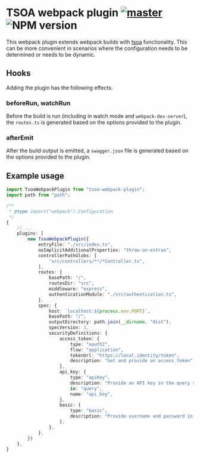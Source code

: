 # TSOA webpack plugin [![master](https://github.com/dominicbirch/tsoa-webpack-plugin/actions/workflows/master.yml/badge.svg)](https://github.com/dominicbirch/tsoa-webpack-plugin/actions/workflows/master.yml) ![NPM version](https://badge.fury.io/js/tsoa-webpack-plugin.svg)
This webpack plugin extends webpack builds with [tsoa](https://www.npmjs.com/package/tsoa) functionality.  This can be more convenient in scenarios where the configuration needs to be determined or needs to be dynamic.

## Hooks
Adding the plugin has the following effects.
### beforeRun, watchRun
Before the build is run (including in watch mode and `webpack-dev-server`), the `routes.ts` is generated based on the options provided to the plugin.

### afterEmit
After the build output is emitted, a `swagger.json` file is generated based on the options provided to the plugin.


## Example usage
```ts
import TsoaWebpackPlugin from "tsoa-webpack-plugin";
import path from "path";

/**
 * @type import("webpack").Configuration 
 */
{
    // ...
    plugins: [
        new TsoaWebpackPlugin({
            entryFile: "./src/index.ts",
            noImplicitAdditionalProperties: "throw-on-extras",
            controllerPathGlobs: [
                "src/controllers/**/*Controller.ts",
            ],
            routes: {
                basePath: "/",
                routesDir: "src",
                middleware: "express",
                authenticationModule: "./src/authentication.ts",
            },
            spec: {
                host: `localhost:${process.env.PORT}`,
                basePath: "/",
                outputDirectory: path.join(__dirname, "dist"),
                specVersion: 3,
                securityDefinitions: {
                    access_token: {
                        type: "oauth2",
                        flow: "application",
                        tokenUrl: "https://local.identity/token",
                        description: "Get and provide an access_token",
                    },
                    api_key: {
                        type: "apiKey",
                        description: "Provide an API key in the query string",
                        in: "query",
                        name: "api_key",
                    },
                    basic: {
                        type: "basic",
                        description: "Provide username and password in the authorization header",
                    },
                },
            },
        })
    ],
}
```